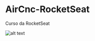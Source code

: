 # AirCnc-RocketSeat
Curso da RocketSeat

![alt text](https://repository-images.githubusercontent.com/212154313/d751cb00-e535-11e9-80cf-224462846172)
